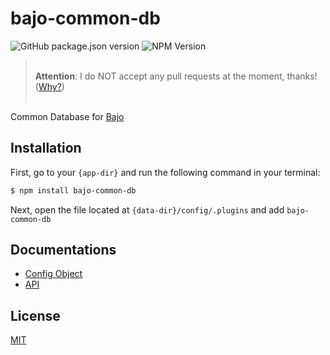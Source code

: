 # bajo-common-db

![GitHub package.json version](https://img.shields.io/github/package-json/v/ardhi/bajo-common-db) ![NPM Version](https://img.shields.io/npm/v/bajo-common-db)

> <br />**Attention**: I do NOT accept any pull requests at the moment, thanks! ([Why?](https://github.com/ardhi/bajo/blob/main/tutorial/00-welcome.md#contribution))<br /><br />

Common Database for [Bajo](https://github.com/ardhi/bajo)

## Installation

First, go to your ```{app-dir}``` and run the following command in your terminal:

```bash
$ npm install bajo-common-db
```

Next, open the file located at ```{data-dir}/config/.plugins``` and add ```bajo-common-db```

## Documentations

- [Config Object](tutorial/00-config.md)
- [API](https://ardhi.github.io/bajo-common-db)

## License

[MIT](LICENSE)
